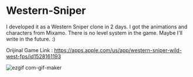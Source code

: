 # Western-Sniper
I developed it as a Western Sniper clone in 2 days. I got the animations and characters from Mixamo. There is no level system in the game. Maybe I'll write in the future. :)

Orijinal Game Link : https://apps.apple.com/us/app/western-sniper-wild-west-fps/id1528161193

![ezgif com-gif-maker](https://user-images.githubusercontent.com/71005996/166668615-46d29122-78e2-4801-8bc0-8075cb7df434.gif)
